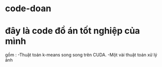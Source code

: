 code-doan
=========
đây là code đồ án tốt nghiệp của mình
===================
gồm :
-Thuật toán k-means song song trên CUDA.
-Một vài thuật toán xử lý ảnh
